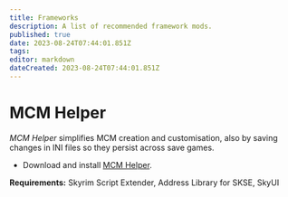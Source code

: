 ```yaml
---
title: Frameworks
description: A list of recommended framework mods.
published: true
date: 2023-08-24T07:44:01.851Z
tags: 
editor: markdown
dateCreated: 2023-08-24T07:44:01.851Z
---
```


# MCM Helper

*MCM Helper* simplifies MCM creation and customisation, also by saving changes in INI files so they persist across save games.

- Download and install [MCM Helper](https://www.nexusmods.com/skyrimspecialedition/mods/53000?tab=files).

**Requirements:** Skyrim Script Extender, Address Library for SKSE, SkyUI